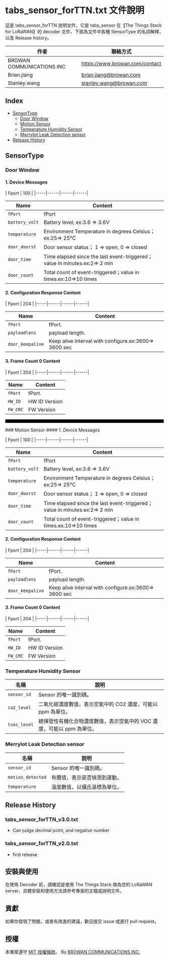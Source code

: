 # tabs_sensor_forTTN.txt 文件說明

這是 tabs_sensor_forTTN 說明文件，它是 tabs_sensor 在【The Things Stack for LoRaWAN】的 decoder 文件，下面為文件中各種 SensorType 的名詞解釋，以及 Release history。

| 作者            | 聯絡方式                                             |
|----------------|--------------------------------------------------|
|BROWAN COMMUNICATIONS INC|https://www.browan.com/contact|
|Brian.jiang|brian.jiang@browan.com|
|Stanley.wang|stanley.wang@browan.com|


## Index

- [SensorType](#sensortype)
    - [Door Window](#door-window)
    - [Motion Sensor](#motion-sensor)
    - [Temperature Humidity Sensor](#temperature-humidity-sensor)
    - [MerryIot Leak Detection sensor](#merryiot-leak-detection-sensor)
- [Release History](#release-history)

## SensorType

### Door Window
#### 1. Device Messages

| Fport | 100 |
|-----|------|------|------|

| Name            | Content                     |
|----------------|------------------------------|
| `fPort`    | fPort   |
| `battery_volt`    | Battery level, ex:3.6 => 3.6V   |
| `temperature`  | Environment Temperature in degrees Celsius；ex:25=> 25°C      |
| `door_doorst`     | Door sensor status； 1 => open, 0 => closed                  |
| `door_time`     | Time elapsed since the last event-triggered；value in minutes.ex:2=> 2 min|
| `door_count`     | Total count of event-triggered；value in times.ex:10=>10 times|

#### 2. Configuration Response Content

| Fport | 204 | 
|-----|------|------|------|

| Name            | Content                     |
|----------------|------------------------------|
| `fPort`    | fPort. |
| `payloadlens`    | payload length. |
| `door_keepalive`  | Keep alive interval with configure.ex:3600=> 3600 sec  |
#### 3. Frame Count 0 Content
| Fport | 204 |
|-----|------|------|------|

| Name            | Content                     |
|----------------|------------------------------|
| `fPort`    | fPort. |
| `HW_ID`  | HW ID Version  |
| `FW_CRC`  | FW Version |

<hr style="border: 5px solid black">
### Motion Sensor
#### 1. Device Messages

| Fport | 100 |
|-----|------|------|------|

| Name            | Content                     |
|----------------|------------------------------|
| `fPort`    | fPort   |
| `battery_volt`    | Battery level, ex:3.6 => 3.6V   |
| `temperature`  | Environment Temperature in degrees Celsius；ex:25=> 25°C      |
| `door_doorst`     | Door sensor status； 1 => open, 0 => closed                  |
| `door_time`     | Time elapsed since the last event-triggered；value in minutes.ex:2=> 2 min|
| `door_count`     | Total count of event-triggered；value in times.ex:10=>10 times|

#### 2. Configuration Response Content

| Fport | 204 | 
|-----|------|------|------|

| Name            | Content                     |
|----------------|------------------------------|
| `fPort`    | fPort. |
| `payloadlens`    | payload length. |
| `door_keepalive`  | Keep alive interval with configure.ex:3600=> 3600 sec  |
#### 3. Frame Count 0 Content
| Fport | 204 |
|-----|------|------|------|

| Name            | Content                     |
|----------------|------------------------------|
| `fPort`    | fPort. |
| `HW_ID`  | HW ID Version  |
| `FW_CRC`  | FW Version |

### Temperature Humidity Sensor 

| 名稱          | 說明                                         |
|--------------|----------------------------------------------|
| `sensor_id`  | Sensor 的唯一識別碼。                         |
| `co2_level`  | 二氧化碳濃度數值，表示空氣中的 CO2 濃度，可能以 ppm 為單位。|
| `tvoc_level` | 總揮發性有機化合物濃度數值，表示空氣中的 VOC 濃度，可能以 ppm 為單位。|

### MerryIot Leak Detection sensor

| 名稱              | 說明                                                |
|------------------|---------------------------------------------------|
| `sensor_id`      | Sensor 的唯一識別碼。                                |
| `motion_detected`| 布爾值，表示是否偵測到運動。                         |
| `temperature`    | 溫度數值，以攝氏溫標為單位。                          |


## Release History

### tabs_sensor_forTTN_v3.0.txt
- Can judge decimal point, and negative number

### tabs_sensor_forTTN_v2.0.txt

-  first release

## 安裝與使用

在使用 Decoder 前，請確認是使用 The Things Stack 做為您的 LoRaWAN server。具體安裝和使用方法請參考專案的文檔或說明文件。

## 貢獻

如果你發現了問題，或者有改進的建議，歡迎提交 issue 或進行 pull request。

## 授權

本專案遵守 [MIT 授權條款](LICENSE)。
By [BROWAN COMMUNICATIONS INC.](https://www.browan.com/tw)
